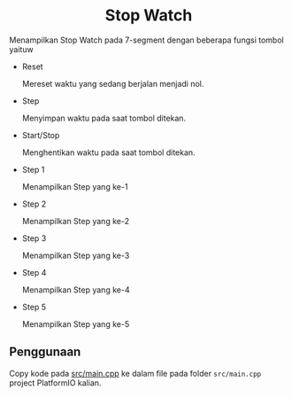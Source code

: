 <h1 align="center">Stop Watch</h1>
Menampilkan Stop Watch pada 7-segment dengan beberapa fungsi tombol yaituw

- Reset
  
  Mereset waktu yang sedang berjalan menjadi nol.
- Step
  
  Menyimpan waktu pada saat tombol ditekan.
- Start/Stop
  
  Menghentikan waktu pada saat tombol ditekan.
- Step 1
  
  Menampilkan Step yang ke-1
- Step 2
  
  Menampilkan Step yang ke-2
- Step 3
  
  Menampilkan Step yang ke-3
- Step 4
  
  Menampilkan Step yang ke-4
- Step 5
  
  Menampilkan Step yang ke-5

## Penggunaan
Copy kode pada <a href="/stop-watch/src/main.cpp">src/main.cpp</a> ke dalam file pada folder `src/main.cpp` project PlatformIO kalian.